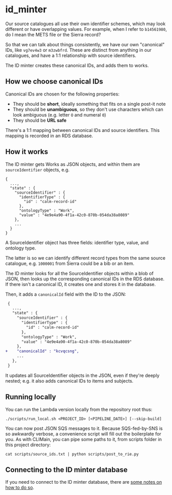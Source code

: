 # id_minter

Our source catalogues all use their own identifier schemes, which may look different or have overlapping values.
For example, when I refer to `b14561980`, do I mean the METS file or the Sierra record?

So that we can talk about things consistently, we have our own "canonical" IDs, like `vg7ev4w3` or `m3zwbfrd`.
These are distinct from anything in our catalogues, and have a 1:1 relationship with source identifiers.

The ID minter creates these canonical IDs, and adds them to works.

## How we choose canonical IDs

Canonical IDs are chosen for the following properties:

*   They should be **short**, ideally something that fits on a single post-it note
*   They should be **unambiguous**, so they don't use characters which can look ambiguous (e.g. letter `O` and numeral `0`)
*   They should be **URL safe**

There's a 1:1 mapping between canonical IDs and source identifiers.
This mapping is recorded in an RDS database.

## How it works

The ID minter gets Works as JSON objects, and within them are `sourceIdentifier` objects, e.g.

```
{
  ...,
  "state" : {
    "sourceIdentifier" : {
      "identifierType" : {
        "id" : "calm-record-id"
      },
      "ontologyType" : "Work",
      "value" : "4e9e4a90-4f1a-42c0-870b-054da38a8089"
    },
    ...
  }
}
```

A SourceIdentifier object has three fields: identifier type, value, and ontology type.

The latter is so we can identify different record types from the same source catalogue, e.g. `1000001` from Sierra could be a bib or an item.

The ID minter looks for all the SourceIdentifier objects within a blob of JSON, then looks up the corresponding canonical IDs in the RDS database.
If there isn't a canonical ID, it creates one and stores it in the database.

Then, it adds a `canonicalId` field with the ID to the JSON:

```diff
 {
   ...,
   "state" : {
     "sourceIdentifier" : {
       "identifierType" : {
         "id" : "calm-record-id"
       },
       "ontologyType" : "Work",
       "value" : "4e9e4a90-4f1a-42c0-870b-054da38a8089"
     },
+    "canonicalId" : "kcvqcsng",
     ...
   },
 }
```

It updates all SourceIdentifier objects in the JSON, even if they're deeply nested; e.g. it also adds canonical IDs to items and subjects.

## Running locally

You can run the Lambda version locally from the repository root thus:

`./scripts/run_local.sh <PROJECT_ID> [<PIPELINE_DATE>] [--skip-build]`

You can now post JSON SQS messages to it. Because SQS-fed-by-SNS is so awkwardly verbose,
a convenience script will fill out the boilerplate for you. As with CLIMain, you can pipe some
paths to it, from scripts folder in this project directory:

`cat scripts/source_ids.txt | python scripts/post_to_rie.py`

## Connecting to the ID minter database

If you need to connect to the ID minter database, there are [some notes on how to do so](./connect_to_the_database.md).
